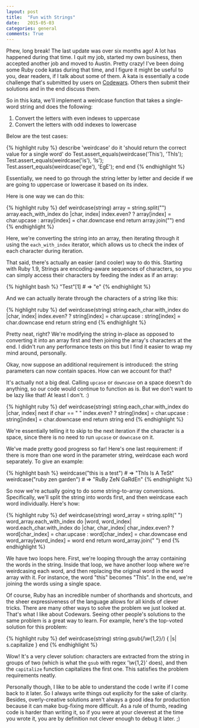 ```yaml
---
layout: post
title:  "Fun with Strings"
date:   2015-05-03
categories: general
comments: True
---
```

Phew, long break! The last update was over six months ago! A lot has happened during that time. I quit my job, started my own business, then accepted another job and moved to Austin. Pretty crazy! I've been doing some Ruby code katas during that time, and I figure it might be useful to you, dear readers, if I talk about some of them. A kata is essentially a code challenge that's submitted by users on [Codewars](www.codewars.com). Others then submit their solutions and in the end discuss them.

So in this kata, we'll implement a weirdcase function that takes a single-word string and does the following:

1. Convert the letters with even indexes to uppercase
2. Convert the letters with odd indexes to lowercase

Below are the test cases:

{% highlight ruby %}
describe 'weirdcase' do
  it 'should return the correct value for a single word' do
    Test.assert_equals(weirdcase('This'), 'ThIs');
    Test.assert_equals(weirdcase('is'), 'Is');
    Test.assert_equals(weirdcase('ege'), 'EgE');
  end
end
{% endhighlight %}

Essentially, we need to go through the string letter by letter and decide if we are going to uppercase or lowercase it based on its index.

Here is one way we can do this:

{% highlight ruby %}
def weirdcase(string)
  array = string.split("")
  array.each_with_index do |char, index|
    index.even? ? array[index] = char.upcase : array[index] = char.downcase
  end
  return array.join("")
end
{% endhighlight %}

Here, we're converting the string into an array, then iterating through it using the `each_with_index` iterator, which allows us to check the index of each character during iteration.

That said, there's actually an easier (and cooler) way to do this. Starting with Ruby 1.9, Strings are encoding-aware sequences of characters, so you can simply access their characters by feeding the index as if an array:

{% highlight bash %}
"Test"[1]       # => "e"
{% endhighlight %}

And we can actually iterate through the characters of a string like this:

{% highlight ruby %}
def weirdcase(string)
  string.each_char.with_index do |char, index|
    index.even? ? string[index] = char.upcase : string[index] = char.downcase
  end
  return string
end
{% endhighlight %}

Pretty neat, right? We're modifying the string in-place as opposed to converting it into an array first and then joining the array's characters at the end. I didn't run any performance tests on this but I find it easier to wrap my mind around, personally.

Okay, now suppose an additional requirement is introduced: the string parameters can now contain spaces. How can we account for that?

It's actually not a big deal. Calling `upcase` or `downcase` on a space doesn't do anything, so our code would continue to function as is. But we don't want to be lazy like that! At least I don't. :)

{% highlight ruby %}
def weirdcase(string)
  string.each_char.with_index do |char, index|
    next if char == " "
    index.even? ? string[index] = char.upcase : string[index] = char.downcase
  end
  return string
end
{% endhighlight %}

We're essentially telling it to skip to the next iteration if the character is a space, since there is no need to run `upcase` or `downcase` on it.

We've made pretty good progress so far! Here's one last requirement: if there is more than one word in the parameter string, weirdcase each word separately. To give an example:

{% highlight bash %}
weirdcase("this is a test")       # => "ThIs Is A TeSt"
weirdcase("ruby zen garden")      # => "RuBy ZeN GaRdEn"
{% endhighlight %}

So now we're actually going to do some string-to-array conversions. Specifically, we'll split the string into words first, and then weirdcase each word individually. Here's how:

{% highlight ruby %}
def weirdcase(string)
  word_array = string.split(" ")
  word_array.each_with_index do |word, word_index|
    word.each_char.with_index do |char, char_index|
      char_index.even? ? word[char_index] = char.upcase : word[char_index] = char.downcase
    end
    word_array[word_index] = word
  end
  return word_array.join(" ")
end
{% endhighlight %}

We have two loops here. First, we're looping through the array containing the words in the string. Inside that loop, we have another loop where we're weirdcasing each word, and then replacing the original word in the word array with it. For instance, the word "this" becomes "ThIs". In the end, we're joining the words using a single space.

Of course, Ruby has an incredible number of shorthands and shortcuts, and the sheer expressiveness of the language allows for all kinds of clever tricks. There are many other ways to solve the problem we just looked at. That's what I like about Codewars. Seeing other people's solutions to the same problem is a great way to learn. For example, here's the top-voted solution for this problem:

{% highlight ruby %}
def weirdcase(string)
  string.gsub(/\w{1,2}/) { |s| s.capitalize }
end
{% endhighlight %}

Wow! It's a very clever solution: characters are extracted from the string in groups of two (which is what the `gsub` with regex '\w{1,2}' does), and then the `capitalize` function capitalizes the first one. This satisfies the problem requirements neatly.

Personally though, I like to be able to understand the code I write if I come back to it later. So I always write things out explicity for the sake of clarity. Besides, overly-creative solutions aren't always a good idea for production because it can make bug-fixing more difficult. As a rule of thumb, reading code is harder than writing it, so if you were at your cleverest at the time you wrote it, you are by definition not clever enough to debug it later. ;)